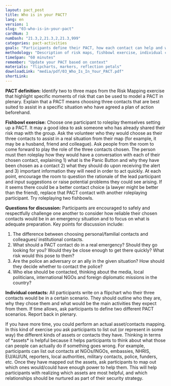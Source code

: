 ```yaml
---
layout: pact_post
title: Who is in your PACT?
lang: en
version: 1
slug: "03-who-is-in-your-pact"
cardNum: 3
numDash: "21.3,2,21.3,2,21.3,999"
categories: pact-activities
goals: "Participants define their PACT, how each contact can help and what to do in case of emergency"
methodology: "Description of risk maps, fishbowl exercise, individual contact mapping"
timeSpan: "60 minutes"
remember: "Update your PACT based on context"
materials: "flipcharts, markers, reflection petals"
downloadLink: "media/pdf/03_Who_Is_In_Your_PACT.pdf"
shortLink:
---
```



**PACT definition:** Identify two to three maps from the Risk Mapping exercise that highlight specific moments of risk that can be used to model a PACT in plenary. Explain that a PACT means choosing three contacts that are best suited to assist in a specific situation who have agreed a plan of action beforehand. 

**Fishbowl exercise:** Choose one participant to roleplay themselves setting up a PACT. It may a good idea to ask someone who has already shared their risk map with the group. Ask the volunteer who they would choose as their three contacts to assist in a real situation from their map (for example, it may be a husband, friend and colleague). Ask people from the room to come forward to play the role of the three contacts chosen. The person must then roleplay how they would have a conversation with each of their chosen contact, explaining 1) what is the Panic Button and why they have been chosen as a contact 2) what they should do upon receiving the alert and 3) important information they will need in order to act quickly. At each point, encourage the room to question the rationale of the lead participant and input suggestions or raise potential problems they could see arising. If it seems there could be a better contact choice (a lawyer might be better than the friend), replace that PACT contact with another roleplaying participant. Try roleplaying two fishbowls.

**Questions for discussion:** 
Participants are encouraged to safely and respectfully challenge one another to consider how reliable their chosen contacts would be in an emergency situation and to focus on what is adequate preparation. Key points for discussion include:
1) The difference between choosing personal/familial contacts and colleagues/ institutional contacts.
2) What should a PACT contact do in a real emergency? Should they go looking for you? Would they be close enough to get there quickly? What risk would this pose to them? 
3) Are the police an adversary or an ally in the given situation? How should they decide whether to contact the police?
3) Who else should be contacted, thinking about the media, local politicians, international NGOs and foreign diplomatic missions in the country? 

**Individual contacts:** All participants write on a flipchart who their three contacts would be in a certain scenario. They should outline who they are, why they chose them and what would be the main activities they expect from them. If time allows, ask participants to define two different PACT scenarios. Report back in plenary.

<div class="cs-online" id="onlineContent" markdown="1">
If you have more time, you could perform an actual asset/contacts mapping. In this kind of exercise you ask participants to list out (or represent in some way) the different kinds of assets or contacts they have. Thinking in terms of *assets* is helpful because it helps participants to think about what those can people can actually do if something goes wrong. For example, participants can list out contacts at NGOs/INGOs, embassies, NHRIS, EU/AU/UN, reporters, local authorities, military contacts, police, funders, etc. Once they have mapped out the assets, ask participants to map out which ones would/could have enough power to help them. This will help participants with realizing which assets are most helpful, and which relationships should be nurtured as part of their security strategy.
</div>